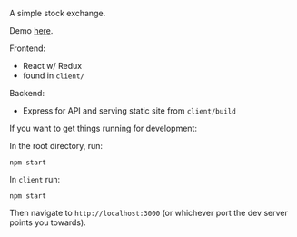 A simple stock exchange.

Demo [here](https://shielded-island-63682.herokuapp.com/).

Frontend: 

- React w/ Redux
- found in `client/`

Backend:

- Express for API and serving static site from `client/build`

If you want to get things running for development:

In the root directory, run:

`npm start`

In `client` run:

`npm start`

Then navigate to `http://localhost:3000` (or whichever port the dev server points you towards).





